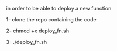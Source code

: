 in order to be able to deploy a new function

1- clone the repo containing the code

2- chmod +x deploy_fn.sh

3- ./deploy_fn.sh